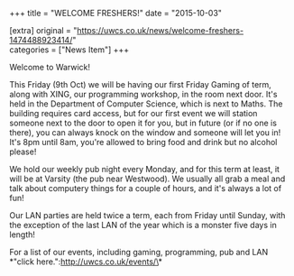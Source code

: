 +++
title = "WELCOME FRESHERS!"
date = "2015-10-03"

[extra]
original = "https://uwcs.co.uk/news/welcome-freshers-1474488923414/"    
categories = ["News Item"]
+++

Welcome to Warwick\!

This Friday (9th Oct) we will be having our first Friday Gaming of term, along with XING, our programming workshop, in the room next door. It's held in the Department of Computer Science, which is next to Maths. The building requires card access, but for our first event we will station someone next to the door to open it for you, but in future (or if no one is there), you can always knock on the window and someone will let you in\! It's 8pm until 8am, you're allowed to bring food and drink but no alcohol please\!

We hold our weekly pub night every Monday, and for this term at least, it will be at Varsity (the pub near Westwood). We usually all grab a meal and talk about computery things for a couple of hours, and it's always a lot of fun\!

Our LAN parties are held twice a term, each from Friday until Sunday, with the exception of the last LAN of the year which is a monster five days in length\!

For a list of our events, including gaming, programming, pub and LAN \*"click here.":http://uwcs.co.uk/events/\*

